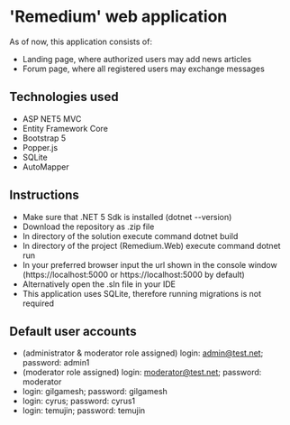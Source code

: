 # 'Remedium' web application
As of now, this application consists of:
* Landing page, where authorized users may add news articles
* Forum page, where all registered users may exchange messages

## Technologies used
* ASP NET5 MVC
* Entity Framework Core
* Bootstrap 5
* Popper.js
* SQLite
* AutoMapper

## Instructions
* Make sure that .NET 5 Sdk is installed (dotnet --version)
* Download the repository as .zip file
* In directory of the solution execute command dotnet build
* In directory of the project (Remedium.Web) execute command dotnet run
* In your preferred browser input the url shown in the console window (https://localhost:5000 or https://localhost:5000 by default)
* Alternatively open the .sln file in your IDE
* This application uses SQLite, therefore running migrations is not required

## Default user accounts
* (administrator & moderator role assigned) login: admin@test.net; password: admin1
* (moderator role assigned) login: moderator@test.net; password: moderator
* login: gilgamesh; password: gilgamesh
* login: cyrus; password: cyrus1
* login: temujin; password: temujin

